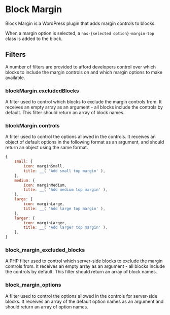 # Block Margin

Block Margin is a WordPress plugin that adds margin controls to blocks.

When a margin option is selected, a `has-{selected option}-margin-top` class is added to the block.

## Filters

A number of filters are provided to afford developers control over which blocks to include the margin controls on and which margin options to make available.

### blockMargin.excludedBlocks

A filter used to control which blocks to exclude the margin controls from. It receives an empty array as an argument - all blocks include the controls by default. This filter should return an array of block names.

### blockMargin.controls

A filter used to control the options allowed in the controls. It receives an object of default options in the following format as an argument, and should return an object using the same format.

```javascript
{
	small: {
		icon: marginSmall,
		title: __( 'Add small top margin' ),
	},
	medium: {
		icon: marginMedium,
		title: __( 'Add medium top margin' ),
	},
	large: {
		icon: marginLarge,
		title: __( 'Add large top margin' ),
	},
	larger: {
		icon: marginLarger,
		title: __( 'Add larger top margin' ),
	},
}
```

### block_margin_excluded_blocks

A PHP filter used to control which server-side blocks to exclude the margin controls from. It receives an empty array as an argument - all blocks include the controls by default. This filter should return an array of block names.

### block_margin_options

A filter used to control the options allowed in the controls for server-side blocks. It receives an array of the default option names as an argument and should return an array of option names.

